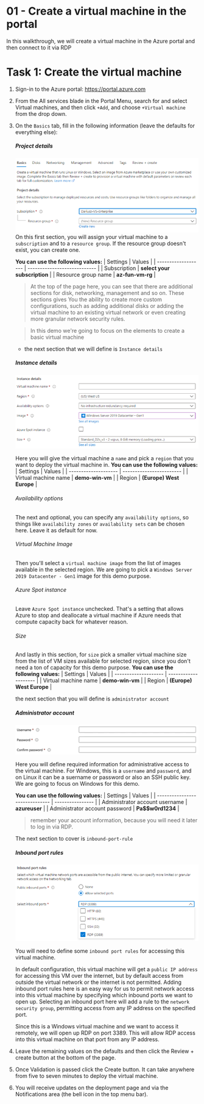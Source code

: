 # 01 - Create a virtual machine in the portal

In this walkthrough, we will create a virtual machine in the Azure portal and then connect to it via RDP

# Task 1: Create the virtual machine

1. Sign-in to the Azure portal: https://portal.azure.com

2. From the All services blade in the Portal Menu, search for and select Virtual machines, and then click `+Add`, and choose `+Virtual machine` from the drop down.

3. On the `Basics` tab, fill in the following information (leave the defaults for everything else):
  
    ##### Project details
    ![project-details](/assets/projectdetails.PNG)
    On this first section, you will assign your virtual machine to a `subscription` and to a `resource group`. If the resource group doesn't exist, you can create one.
    
    **You can use the following values:**
    | Settings            | Values                       |
    | ------------------- | ---------------------------- |
    | Subscription        | **select your subscription** |
    | Resource group name | **az-fun-vm-rg**             |

   > At the top of the page here, you can see that there are additional sections for disk, networking, management and so on. These sections gives You the ability to create more custom configurations, such as adding additional disks or adding the virtual machine to an existing virtual network or even creating more granular network security rules.

   >In this demo we're going to focus on the elements to create a basic virtual machine

    - the next section that we will define is `Instance details` 

    ##### Instance details 
    ![instance-details](/assets/instance-details.PNG)
    
    Here you will give the virtual machine a `name` and pick a `region` that you want to deploy the virtual machine in.
    **You can use the following values:**
    | Settings             | Values                   |
    | -------------------- | ------------------------ |
    | Virtual machine name | **demo-win-vm**          |
    | Region               | **(Europe) West Europe** |

    ###### Availability options
    The next and optional, you can specify any `availability options`, so things like `availability zones` or `availability sets` can be chosen here. Leave it as default for now.

    ###### Virtual Machine Image
    Then you'll select a `virtual machine image` from the list of images available in the selected region. We are going to pick a `Windows Server 2019 Datacenter - Gen1` image for this demo purpose.

    ###### Azure Spot instance
    Leave `Azure Spot instance` unchecked. That's a setting that allows Azure to stop and deallocate a virtual machine if Azure needs that compute capacity back for whatever reason.

    ###### Size
    And lastly in this section, for `size` pick a smaller virtual machine size from the list of VM sizes available for selected region, since you don't need a ton of capacity for this demo purpose.
    **You can use the following values:**
    | Settings             | Values               |
    | -------------------- | -------------------- |
    | Virtual machine name | **demo-win-vm**          |
    | Region               | **(Europe) West Europe** |

    the next section that you will define is `administrator account` 

    ##### Administrator account
    ![administrator-account](/assets/administrator-account.PNG)

    Here you will define required information for administrative access to the virtual machine. For Windows, this is a `username` and `password`, and on Linux it can be a suername or password or also an SSH public key. We are going to focus on Windows for this demo.

    **You can use the following values:**
    | Settings                       | Values           |
    | ------------------------------ | ---------------- |
    | Administrator account username | **azureuser**    |
    | Administrator account password | **Pa$$w0rd1234** |

    >remember your account information, because you will need it later to log in via RDP.

    The next section to cover is `inbound-port-rule`

    ##### Inbound port rules
    ![inbound-port-rule](/assets/inbound-port-rule.PNG)

    You will need to define some `inbound port rules` for accessing this virtual machine. 

    In default configuration, this virtual machine will get a `public IP address` for accessing this VM over the internet, but by default access from outside the virtual network or the internet is not permitted. Adding inbound port rules here is an easy way for us to permit network access into this virtual machine by specifying which inbound ports we want to open up. Selecting an inbound port here will add a rule to the `network security group`, permitting access from any IP address on the specified port. 

    Since this is a Windows virtual machine and we want to access it remotely, we will open up RDP on port 3389. This will allow RDP access into this virtual machine on that port from any IP address.
  

4. Leave the remaining values on the defaults and then click the Review + create button at the bottom of the page.

5. Once Validation is passed click the Create button. It can take anywhere from five to seven minutes to deploy the virtual machine.

6. You will receive updates on the deployment page and via the Notifications area (the bell icon in the top menu bar).